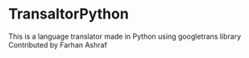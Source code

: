 # TransaltorPython
This is a language translator made in Python using googletrans library
Contributed by Farhan Ashraf
